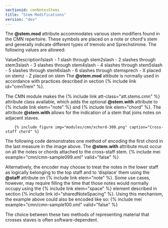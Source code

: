 ```yaml
---
sectionid: cmnNotesStems
title: "Stem Modifications"
version: "dev"
---
```


The **@stem.mod** attribute accommodates various stem modifiers found in the CMN repertoire. These symbols are placed on a note or chord's stem and generally indicate different types of tremolo and Sprechstimme. The following values are allowed:

ValueDescription1slash - 1 slash through stem2slash - 2 slashes through stem3slash - 3 slashes through stem4slash - 4 slashes through stem5slash - 5 slashes through stem6slash - 6 slashes through stemsprech - X placed on stemz - Z placed on stem
The **@stem.mod** attibute is normally used in accordance with practices described in section {% include link id="cmnTrem" %}.

The CMN module makes the {% include link att-class="att.stems.cmn" %} attribute class available, which adds the optional **@stem.with** attribute to {% include link elem="note" %} and {% include link elem="chord" %}. The attribute **@stem.with** allows for the indication of a stem that joins notes on adjacent staves.

        {% include figure img="modules/cmn/xchord-300.png" caption="Cross-staff chord" %}
    
The following code demonstrates one method of encoding the first chord in the last measure in the image above. The **@stem.with** attribute must occur on all the notes or chords attached to the cross-staff stem.
{% include mei example="cmn/cmn-sample099.xml" valid="false" %}
    
Alternatively, the encoder may choose to treat the notes in the lower staff as logically belonging to the top staff and to ‘displace’ them using the **@staff** attribute on {% include link elem="note" %}. Some use cases, however, may require filling the time that those notes would normally occupy using the {% include link elem="space" %} element described in section {% include link id="sharedNoteSpacing" %}. Using this mechanism, the example above could also be encoded like so:
{% include mei example="cmn/cmn-sample100.xml" valid="false" %}
    
The choice between these two methods of representing material that crosses staves is often software-dependent.
